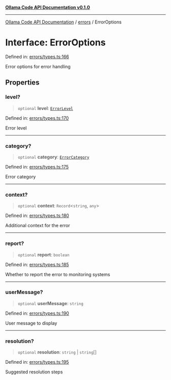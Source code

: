 [**Ollama Code API Documentation v0.1.0**](../../README.md)

***

[Ollama Code API Documentation](../../modules.md) / [errors](../README.md) / ErrorOptions

# Interface: ErrorOptions

Defined in: [errors/types.ts:166](https://github.com/erichchampion/ollama-code/blob/78170438060c778413879e5a38e477096b574d9c/ollama-code/src/errors/types.ts#L166)

Error options for error handling

## Properties

### level?

> `optional` **level**: [`ErrorLevel`](../enumerations/ErrorLevel.md)

Defined in: [errors/types.ts:170](https://github.com/erichchampion/ollama-code/blob/78170438060c778413879e5a38e477096b574d9c/ollama-code/src/errors/types.ts#L170)

Error level

***

### category?

> `optional` **category**: [`ErrorCategory`](../enumerations/ErrorCategory.md)

Defined in: [errors/types.ts:175](https://github.com/erichchampion/ollama-code/blob/78170438060c778413879e5a38e477096b574d9c/ollama-code/src/errors/types.ts#L175)

Error category

***

### context?

> `optional` **context**: `Record`\<`string`, `any`\>

Defined in: [errors/types.ts:180](https://github.com/erichchampion/ollama-code/blob/78170438060c778413879e5a38e477096b574d9c/ollama-code/src/errors/types.ts#L180)

Additional context for the error

***

### report?

> `optional` **report**: `boolean`

Defined in: [errors/types.ts:185](https://github.com/erichchampion/ollama-code/blob/78170438060c778413879e5a38e477096b574d9c/ollama-code/src/errors/types.ts#L185)

Whether to report the error to monitoring systems

***

### userMessage?

> `optional` **userMessage**: `string`

Defined in: [errors/types.ts:190](https://github.com/erichchampion/ollama-code/blob/78170438060c778413879e5a38e477096b574d9c/ollama-code/src/errors/types.ts#L190)

User message to display

***

### resolution?

> `optional` **resolution**: `string` \| `string`[]

Defined in: [errors/types.ts:195](https://github.com/erichchampion/ollama-code/blob/78170438060c778413879e5a38e477096b574d9c/ollama-code/src/errors/types.ts#L195)

Suggested resolution steps
